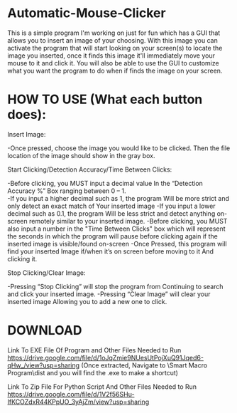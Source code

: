 
# Automatic-Mouse-Clicker
This is a simple program I'm working on just for fun which has a GUI that allows you to insert an image of your choosing.
With this image you can activate the program that will start looking on your screen(s) to locate the image you inserted,
 once it finds this image it'll immediately move your mouse to it and click it.
You will also be able to use the GUI to customize what you want the program to do when if finds the image on your screen.

# HOW TO USE (What each button does):

Insert Image:

-Once pressed, choose the image you would
 like to be clicked. Then the file location
 of the image should show in the gray box.
 
 
Start Clicking/Detection Accuracy/Time Between Clicks:

 -Before clicking, you MUST input a decimal value
  In the “Detection Accuracy %” Box ranging between
  0 – 1.  
 -If you input a higher decimal such as 1, the program
  Will be more strict and only detect an exact match of
  Your inserted image
 -If you input a lower decimal such as 0.1, the program
  Will be less strict and detect anything on-screen 
  remotely similar to your inserted image.
 -Before clicking, you MUST also input a number in the
  "Time Between Clicks" box which will represent the 
  seconds in which the program will pause before clicking
  again if the inserted image is visible/found on-screen
 -Once Pressed, this program will find your inserted
  Image if/when it’s on screen before moving to it
  And clicking it.
 
 
Stop Clicking/Clear Image:

 -Pressing “Stop Clicking” will stop the program from
  Continuing to search and click your inserted image.
 -Pressing “Clear Image” will clear your inserted image
  Allowing you to add a new one to click.


# DOWNLOAD

Link To EXE File Of Program and Other Files Needed to Run
https://drive.google.com/file/d/1oJqZmie9NUesUtPojXuQ91Jqed6-qHw_/view?usp=sharing
(Once extracted, Navigate to \Smart Macro Program\dist and you will find the .exe to make a shortcut)

Link To Zip File For Python Script And Other Files Needed to Run
https://drive.google.com/file/d/1V2f56SHu-IfKCOZdxR44KPpUO_3yAjZm/view?usp=sharing
